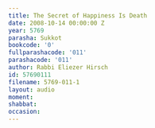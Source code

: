 ```yaml
---
title: The Secret of Happiness Is Death
date: 2008-10-14 00:00:00 Z
year: 5769
parasha: Sukkot
bookcode: '0'
fullparashacode: '011'
parashacode: '011'
author: Rabbi Eliezer Hirsch
id: 57690111
filename: 5769-011-1
layout: audio
moment: 
shabbat: 
occasion: 
---
```


